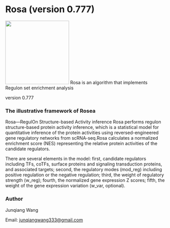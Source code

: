 # Rosa (version 0.777)
<img src="/Illustrative_Figures/Rosea_logo2.png" width="200" height="200">
Rosa is an algorithm that implements Regulon set enrichment analysis

version 0.777

### The illustrative framework of Rosea

Rosa—RegulOn Structure-based Activity inference
Rosa performs regulon structure-based protein activity inference, which is a statistical model for quantitative inference of the protein activities using reversed-engineered gene regulatory networks from scRNA-seq.Rosa calculates a normalized enrichment score (NES) representing the relative protein activities of the candidate regulators. 

There are several elements in the model: first, candidate regulators including TFs, coTFs, surface proteins and signaling transduction proteins, and associated targets; second, the regulatory modes (mod_reg) including positive regulation or the negative regulation; third, the weight of regulatory strength (w_reg); fourth, the normalized gene expression Z scores; fifth, the weight of the gene expression variation (w_var, optional).


### Author 
Junqiang Wang

Email: junqiangwang333@gmail.com



